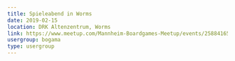 ```yaml
---
title: Spieleabend in Worms
date: 2019-02-15
location: DRK Altenzentrum, Worms
link: https://www.meetup.com/Mannheim-Boardgames-Meetup/events/258841657/
usergroup: bogama
type: usergroup
---
```

